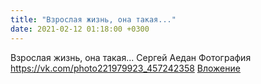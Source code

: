 ```yaml
---
title: "Взрослая жизнь, она такая..."
date: 2021-02-12 01:18:00 +0300
---
```


Взрослая жизнь, она такая...
Сергей Аедан
Фотография
<a class="vk-attach" href="https://vk.com/photo221979923_457242358">https://vk.com/photo221979923_457242358</a>
<a class="vk-attach" href="https://vk.com/photo221979923_457242358">Вложение</a>
